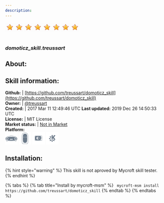 ```yaml
---
description: 
---
```


![](../.gitbook/assets/star.png)![](../.gitbook/assets/star.png)![](../.gitbook/assets/star.png)![](../.gitbook/assets/star.png)![](../.gitbook/assets/star.png)![](../.gitbook/assets/star.png)![](../.gitbook/assets/star.png)![](../.gitbook/assets/star.png)  
#   
### _domoticz_skill.treussart_  
## About:  


## Skill information:  
**Github:** | [https://github.com/treussart/domoticz_skill](https://github.com/treussart/domoticz_skill)  
**Owner:** | [@treussart](https://github.com/treussart)  
**Created:** | 2017 Mar 11 12:49:46 UTC  **Last updated:** 2019 Dec 26 14:50:33 UTC  
**License:** | MIT License  
**Market status:** | [Not in Market](https://market.mycroft.ai/skill/)  
**Platform:**  
 ![Mark I](../.gitbook/assets/mark-1-icon.png)  ![Mark II](../.gitbook/assets/mark-2-icon.png)  ![Picroft](../.gitbook/assets/picroft-icon.png)  ![plasmoid](../.gitbook/assets/kde.png)   
## Installation:  
{% hint style="warning" %}
This skill is not aproved by Mycroft skill tester.
{% endhint %}
    
{% tabs %}
{% tab title="Install by mycroft-msm" %}
``` mycroft-msm install https://github.com/treussart/domoticz_skill```
{% endtab %}
  {% endtabs %}
  